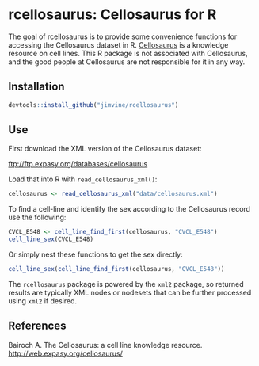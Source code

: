 # rcellosaurus: Cellosaurus for R

The goal of rcellosaurus is to provide some convenience functions for accessing the Cellosaurus dataset in R. [Cellosaurus](http://web.expasy.org/cellosaurus/) is a knowledge resource on cell lines. This R package is not associated with Cellosaurus, and the good people at Cellosaurus are not responsible for it in any way.

## Installation

```r
devtools::install_github("jimvine/rcellosaurus")
```

## Use

First download the XML version of the Cellosaurus dataset:

ftp://ftp.expasy.org/databases/cellosaurus

Load that into R with `read_cellosaurus_xml()`:
``` r
cellosaurus <- read_cellosaurus_xml("data/cellosaurus.xml")
```

To find a cell-line and identify the sex according to the Cellosaurus record use the following:

``` r
CVCL_E548 <- cell_line_find_first(cellosaurus, "CVCL_E548")
cell_line_sex(CVCL_E548)
```

Or simply nest these functions to get the sex directly:

```r
cell_line_sex(cell_line_find_first(cellosaurus, "CVCL_E548"))
```

The `rcellosaurus` package is powered by the `xml2` package, so returned results are typically XML nodes or nodesets that can be further processed using `xml2` if desired.

## References

Bairoch A. The Cellosaurus: a cell line knowledge resource. 
http://web.expasy.org/cellosaurus/
